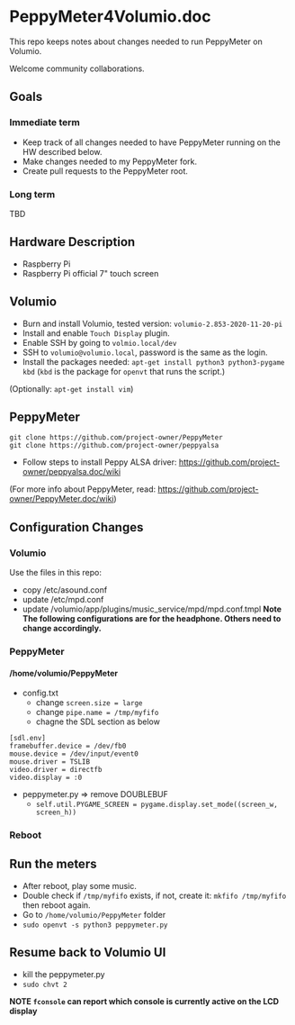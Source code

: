 # PeppyMeter4Volumio.doc
This repo keeps notes about changes needed to run PeppyMeter on Volumio.

Welcome community collaborations.

## Goals
### Immediate term
* Keep track of all changes needed to have PeppyMeter running on the HW described below.
* Make changes needed to my PeppyMeter fork.
* Create pull requests to the PeppyMeter root.
### Long term
TBD

## Hardware Description
* Raspberry Pi
* Raspberry Pi official 7" touch screen

## Volumio
* Burn and install Volumio, tested version: `volumio-2.853-2020-11-20-pi`
* Install and enable `Touch Display` plugin.
* Enable SSH by going to `volmio.local/dev`
* SSH to `volumio@volumio.local`, password is the same as the login.
* Install the packages needed: `apt-get install python3 python3-pygame kbd` (`kbd` is the package for `openvt` that runs the script.)

(Optionally: `apt-get install vim`)
## PeppyMeter
```buildoutcfg
git clone https://github.com/project-owner/PeppyMeter
git clone https://github.com/project-owner/peppyalsa
```
* Follow steps to install Peppy ALSA driver: https://github.com/project-owner/peppyalsa.doc/wiki
  
(For more info about PeppyMeter, read: https://github.com/project-owner/PeppyMeter.doc/wiki)

## Configuration Changes
### Volumio
Use the files in this repo:
* copy /etc/asound.conf
* update /etc/mpd.conf
* update /volumio/app/plugins/music_service/mpd/mpd.conf.tmpl
__Note The following configurations are for the headphone. Others need to change accordingly.__
### PeppyMeter
#### /home/volumio/PeppyMeter
* config.txt
  * change `screen.size = large`
  * change `pipe.name = /tmp/myfifo`
  * chagne the SDL section as below
```
[sdl.env]
framebuffer.device = /dev/fb0
mouse.device = /dev/input/event0
mouse.driver = TSLIB
video.driver = directfb
video.display = :0
```
* peppymeter.py => remove DOUBLEBUF
  * `self.util.PYGAME_SCREEN = pygame.display.set_mode((screen_w, screen_h))`
### Reboot

## Run the meters
* After reboot, play some music.
* Double check if `/tmp/myfifo` exists, if not, create it: `mkfifo /tmp/myfifo` then reboot again.
* Go to `/home/volumio/PeppyMeter` folder
* `sudo openvt -s python3 peppymeter.py`

## Resume back to Volumio UI
* kill the peppymeter.py
* `sudo chvt 2`

__NOTE `fconsole` can report which console is currently active on the LCD display__
